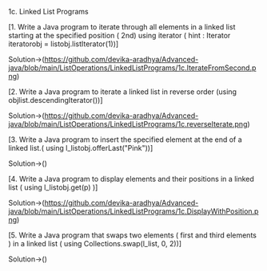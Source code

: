 1c. Linked List Programs


[1. Write a Java program to iterate through all elements in a linked list starting at the
specified position ( 2nd) using iterator ( hint : Iterator iteratorobj = listobj.listIterator(1))]

Solution->(https://github.com/devika-aradhya/Advanced-java/blob/main/ListOperations/LinkedListPrograms/1c.IterateFromSecond.png)


[2. Write a Java program to iterate a linked list in reverse order (using
objlist.descendingIterator())]

Solution->(https://github.com/devika-aradhya/Advanced-java/blob/main/ListOperations/LinkedListPrograms/1c.reverseIterate.png)


[3. Write a Java program to insert the specified element at the end of a linked list.( using
l_listobj.offerLast("Pink"))]

Solution->()

[4. Write a Java program to display elements and their positions in a linked list ( using
l_listobj.get(p) )]

Solution->(https://github.com/devika-aradhya/Advanced-java/blob/main/ListOperations/LinkedListPrograms/1c.DisplayWithPosition.png)


[5. Write a Java program that swaps two elements ( first and third elements ) in a linked list ( using
Collections.swap(l_list, 0, 2))]

Solution->()
